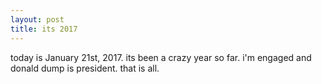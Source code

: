 ```yaml
---
layout: post
title: its 2017
---
```


today is January 21st, 2017.  its been a crazy year so far.  i'm engaged and donald dump is president. that is all.

